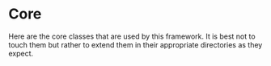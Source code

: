 # Core
Here are the core classes that are used by this framework. It is best not to touch them but rather to extend them in their appropriate directories as they expect.